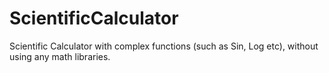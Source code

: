 # ScientificCalculator
Scientific Calculator with complex functions (such as Sin, Log etc), without using any math libraries.
